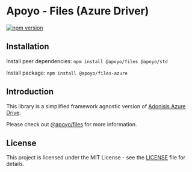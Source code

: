 # Apoyo - Files (Azure Driver)

[![npm version](https://badgen.net/npm/v/@apoyo/files-azure)](https://www.npmjs.com/package/@apoyo/files-azure)

## Installation

Install peer dependencies:
`npm install @apoyo/files @apoyo/std`

Install package:
`npm install @apoyo/files-azure`

## Introduction

This library is a simplified framework agnostic version of [Adonisjs Azure Drive](https://github.com/AlexanderYW/Adonis-Drive-Azure-Storage).

Please check out [@apoyo/files](https://github.com/neoxia/apoyo/tree/master/packages/files) for more information.

## License

This project is licensed under the MIT License - see the [LICENSE](LICENSE) file for details.
